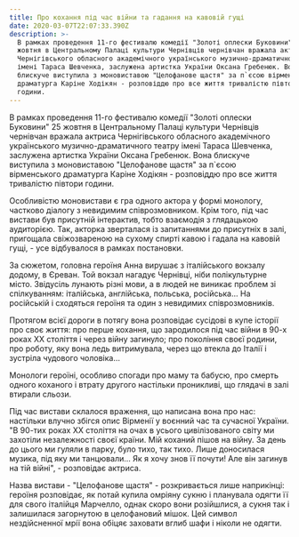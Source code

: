 ```yaml
---
title: Про кохання під час війни та гадання на кавовій гущі
date: 2020-03-07T22:07:33.390Z
description: >-
  В рамках проведення 11-го фестивалю комедії "Золоті оплески Буковини" 25
  жовтня в Центральному Палаці культури Чернівців чернівчан вражала актриса
  Чернігівського обласного академічного українського музично-драматичного театру
  імені Тараса Шевченка, заслужена артистка України Оксана Гребенюк. Вона
  блискуче виступила з моновиставою "Целофанове щастя" за п`єсою вірменського
  драматурга Каріне Ходікян - розповіддю про все життя тривалістю півтори
  години.
---
```

В рамках проведення 11-го фестивалю комедії "Золоті оплески Буковини" 25 жовтня в Центральному Палаці культури Чернівців чернівчан вражала актриса Чернігівського обласного академічного українського музично-драматичного театру імені Тараса Шевченка, заслужена артистка України Оксана Гребенюк. Вона блискуче виступила з моновиставою "Целофанове щастя" за п`єсою вірменського драматурга Каріне Ходікян - розповіддю про все життя тривалістю півтори години.

Особливістю моновистави є гра одного актора у формі монологу, частково діалогу з невидимим співрозмовником. Крім того, під час вистави був присутній інтерактив, тобто взаємодія з глядацькою аудиторією. Так, акторка зверталася із запитаннями до присутніх в залі, пригощала свіжозвареною на сухому спирті кавою і гадала на кавовій гущі, - усе відбувалося в рамках постановки.

За сюжетом, головна героїня Анна вирушає з італійського вокзалу додому, в Єреван. Той вокзал нагадує Чернівці, ніби полікультурне місто. Звідусіль лунають різні мови, а в людей не виникає проблем зі спілкуванням: італійська, англійська, польська, російська... На російській і сходяться героїня та один з невидимих співрозмовників.

Протягом всієї дороги в потягу вона розповідає сусідові в купе історії про своє життя: про перше кохання, що зародилося під час війни в 90-х роках ХХ століття і через війну загинуло; про покоління своєї родини, про роботу, яку вона ледь витримувала, через що втекла до Італії і зустріла чудового чоловіка…

Монологи героїні, особливо спогади про маму та бабусю, про смерть одного коханого і втрату другого настільки проникливі, що глядачі в залі втирали сльози.

Під час вистави склалося враження, що написана вона про нас: настільки влучно збігся опис Вірменії у воєнний час та сучасної України. "В 90-тих роках ХХ століття на очах в усього цивілізованого світу ми захотіли незалежності своєї країни. Мій коханий пішов на війну. За день до цього ми гуляли в парку, було тихо, так тихо. Лише доносилася музика, під яку ми танцювали... Як я хочу знов її почути! Але він загинув на тій війні", - розповідає актриса.

Назва вистави - "Целофанове щастя" - розкривається лише наприкінці: героїня розповідає, як потай купила омріяну сукню і планувала одягти її для свого італійця Марчелло, однак скоро вони розійшлися, а сукня так і залишилася загорнутою в целофановий мішок. Цей символ нездійсненної мрії вона обіцяє заховати вглиб шафи і ніколи не одягти.
